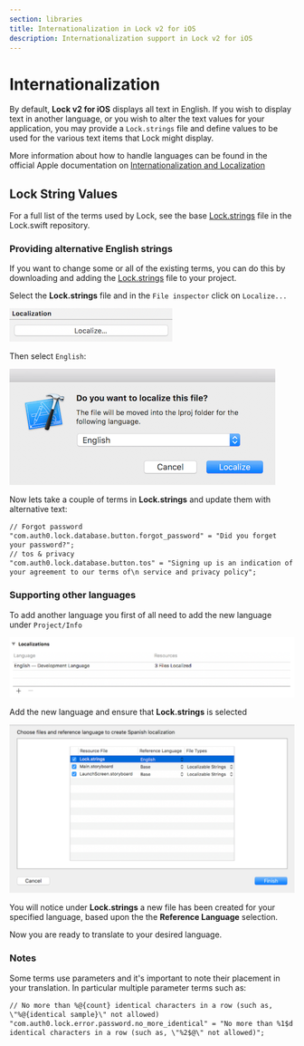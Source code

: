 ```yaml
---
section: libraries
title: Internationalization in Lock v2 for iOS
description: Internationalization support in Lock v2 for iOS
---
```


# Internationalization

By default, **Lock v2 for iOS** displays all text in English. If you wish to display text in another language, or you wish to alter the text values for your application, you may provide a `Lock.strings` file and define values to be used for the various text items that Lock might display.

More information about how to handle languages can be found in the official Apple documentation on [Internationalization and Localization](https://developer.apple.com/library/content/documentation/MacOSX/Conceptual/BPInternational/Introduction/Introduction.html#//apple_ref/doc/uid/10000171i-CH1-SW1)

## Lock String Values

For a full list of the terms used by Lock, see the base [Lock.strings](https://raw.githubusercontent.com/auth0/Lock.swift/master/Lock/Base.lproj/Lock.strings) file in the Lock.swift repository.

### Providing alternative English strings

If you want to change some or all of the existing terms, you can do this by downloading and adding the [Lock.strings](https://raw.githubusercontent.com/auth0/Lock.swift/master/Lock/Base.lproj/Lock.strings) file to your project.

Select the **Lock.strings** file and in the `File inspector` click on `Localize...`

![xcode localizable](/media/articles/libraries/lock-ios/xcode_localize.png)

Then select `English`:

![xcode localizable](/media/articles/libraries/lock-ios/xcode_localize_english.png)

Now lets take a couple of terms in **Lock.strings** and update them with alternative text:

```text
// Forgot password
"com.auth0.lock.database.button.forgot_password" = "Did you forget your password?";
// tos & privacy
"com.auth0.lock.database.button.tos" = "Signing up is an indication of your agreement to our terms of\n service and privacy policy";
```

### Supporting other languages

To add another language you first of all need to add the new language under `Project/Info`

![xcode add language](/media/articles/libraries/lock-ios/xcode_add_language.png)

Add the new language and ensure that **Lock.strings** is selected

![xcode add language](/media/articles/libraries/lock-ios/xcode_add_language_step_2.png)

You will notice under **Lock.strings** a new file has been created for your specified language, based upon the the **Reference Language** selection.

Now you are ready to translate to your desired language.

### Notes

Some terms use parameters and it's important to note their placement in your translation.  In particular multiple parameter terms such as:

```text
// No more than %@{count} identical characters in a row (such as, \"%@{identical sample}\" not allowed)
"com.auth0.lock.error.password.no_more_identical" = "No more than %1$d identical characters in a row (such as, \"%2$@\" not allowed)";
```
